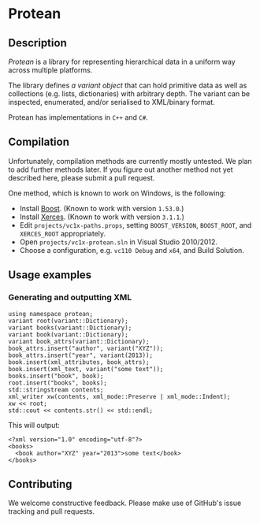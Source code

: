 # Protean #

## Description ##

*Protean* is a library for representing hierarchical data in a uniform way
across multiple platforms.

The library defines *a variant object* that can hold primitive data as well as
collections (e.g. lists, dictionaries) with arbitrary depth. The variant can be
inspected, enumerated, and/or serialised to XML/binary format.

Protean has implementations in `C++` and `C#`.

## Compilation ##

Unfortunately, compilation methods are currently mostly untested. We plan to add
further methods later. If you figure out another method not yet described here,
please submit a pull request.

One method, which is known to work on Windows, is the following:

* Install [Boost](http://www.boost.org/). (Known to work with version `1.53.0`.)
* Install [Xerces](http://xerces.apache.org/). (Known to work with version
  `3.1.1`.)
* Edit `projects/vc1x-paths.props`, setting `BOOST_VERSION`, `BOOST_ROOT`, and
  `XERCES_ROOT` appropriately.
* Open `projects/vc1x-protean.sln` in Visual Studio 2010/2012.
* Choose a configuration, e.g. `vc110 Debug` and `x64`, and Build Solution.

## Usage examples ##

### Generating and outputting XML ###

    using namespace protean;
    variant root(variant::Dictionary);
    variant books(variant::Dictionary);
    variant book(variant::Dictionary);
    variant book_attrs(variant::Dictionary);
    book_attrs.insert("author", variant("XYZ"));
    book_attrs.insert("year", variant(2013));
    book.insert(xml_attributes, book_attrs);
    book.insert(xml_text, variant("some text"));
    books.insert("book", book);
    root.insert("books", books);
    std::stringstream contents;
    xml_writer xw(contents, xml_mode::Preserve | xml_mode::Indent);
    xw << root;
    std::cout << contents.str() << std::endl;

This will output:

    <?xml version="1.0" encoding="utf-8"?>
    <books>
      <book author="XYZ" year="2013">some text</book>
    </books>

## Contributing ##

We welcome constructive feedback. Please make use of GitHub's issue tracking and
pull requests.